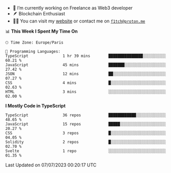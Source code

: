 - 🔭 I’m currently working on Freelance as Web3 developer
- 🪶 Blockchain Enthusiast
- 👨‍💻 You can visit my [website](https://f1tch.xyz) or contact me on [`f1tch@proton.me`](mailto:f1tch@proton.me)

<!--START_SECTION:waka-->
📊 **This Week I Spent My Time On** 

```text
🕑︎ Time Zone: Europe/Paris

💬 Programming Languages: 
TypeScript               1 hr 39 mins        ███████████████░░░░░░░░░░   60.21 % 
JavaScript               45 mins             ███████░░░░░░░░░░░░░░░░░░   27.42 % 
JSON                     12 mins             ██░░░░░░░░░░░░░░░░░░░░░░░   07.27 % 
CSS                      4 mins              █░░░░░░░░░░░░░░░░░░░░░░░░   02.63 % 
HTML                     3 mins              ░░░░░░░░░░░░░░░░░░░░░░░░░   02.00 % 
```

**I Mostly Code in TypeScript** 

```text
TypeScript               36 repos            ████████████░░░░░░░░░░░░░   48.65 % 
JavaScript               15 repos            █████░░░░░░░░░░░░░░░░░░░░   20.27 % 
CSS                      3 repos             █░░░░░░░░░░░░░░░░░░░░░░░░   04.05 % 
Solidity                 2 repos             █░░░░░░░░░░░░░░░░░░░░░░░░   02.70 % 
Svelte                   1 repo              ░░░░░░░░░░░░░░░░░░░░░░░░░   01.35 % 
```




 Last Updated on 07/07/2023 00:20:17 UTC
<!--END_SECTION:waka-->

